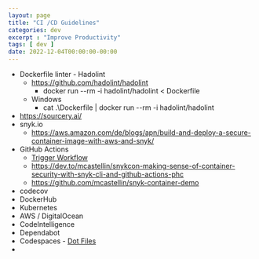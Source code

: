 ```yaml
---
layout: page
title: "CI /CD Guidelines"
categories: dev
excerpt : "Improve Productivity"
tags: [ dev ]
date: 2022-12-04T00:00:00-00:00
---
```


* Dockerfile linter - Hadolint
  * https://github.com/hadolint/hadolint
    * docker run --rm -i hadolint/hadolint < Dockerfile
  * Windows
    * cat .\Dockerfile | docker run --rm -i hadolint/hadolint
* https://sourcery.ai/
* snyk.io
  * https://aws.amazon.com/de/blogs/apn/build-and-deploy-a-secure-container-image-with-aws-and-snyk/
* GitHub Actions 
  * [Trigger Workflow](https://docs.github.com/en/actions/using-workflows/triggering-a-workflow)
  * https://dev.to/mcastellin/snykcon-making-sense-of-container-security-with-snyk-cli-and-github-actions-phc
  * https://github.com/mcastellin/snyk-container-demo
* codecov
* DockerHub
* Kubernetes
* AWS / DigitalOcean
* CodeIntelligence
* Dependabot
* Codespaces - [Dot Files](https://docs.github.com/en/codespaces/customizing-your-codespace/personalizing-github-codespaces-for-your-account#dotfiles)
* 
